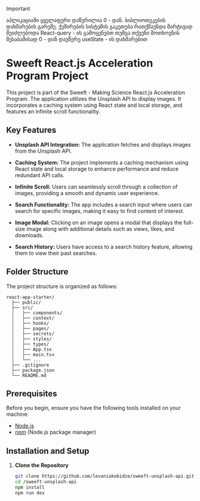 > [!IMPORTANT]
> აპლიკაციაში ყველაფერი დაწერილია 0 - დან. ბიბლიოთეკების დახმარების გარეშე.
> ქეშირების სისტემის გაკეთება რათქმაუნდა მარტივად შეიძლებოდა React-query - ის გამოყენებთ
> თუმცა თქვენი მოთხოვნის შესაბამისად 0 - დან დავწერე useState - ის დახმარებით

# Sweeft React.js Acceleration Program Project

This project is part of the Sweeft - Making Science React.js Acceleration Program. The application utilizes the Unsplash API to display images. It incorporates a caching system using React state and local storage, and features an infinite scroll functionality.

## Key Features

- **Unsplash API Integration:** The application fetches and displays images from the Unsplash API.

- **Caching System:** The project implements a caching mechanism using React state and local storage to enhance performance and reduce redundant API calls.

- **Infinite Scroll:** Users can seamlessly scroll through a collection of images, providing a smooth and dynamic user experience.

- **Search Functionality:** The app includes a search input where users can search for specific images, making it easy to find content of interest.

- **Image Modal:** Clicking on an image opens a modal that displays the full-size image along with additional details such as views, likes, and downloads.

- **Search History:** Users have access to a search history feature, allowing them to view their past searches.

## Folder Structure

The project structure is organized as follows:

```plaintext
react-app-starter/
  ├── public/
  ├── src/
  │   ├── components/
  │   ├── context/
  │   ├── hooks/
  │   ├── pages/
  │   ├── secrets/
  │   ├── styles/
  │   ├── types/
  │   ├── App.tsx
  │   ├── main.tsx
  │   └── ...
  ├── .gitignore
  ├── package.json
  └── README.md
```

## Prerequisites

Before you begin, ensure you have the following tools installed on your machine:

- [Node.js](https://nodejs.org/)
- [npm](https://www.npmjs.com/) (Node.js package manager)

## Installation and Setup

1. **Clone the Repository**
   ```bash
   git clone https://github.com/levaniakobidze/sweeft-unsplash-api.git
   cd /sweeft-unsplash-api
   npm install
   npm run dev
   ```
